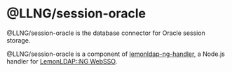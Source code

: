 # @LLNG/session-oracle

@LLNG/session-oracle is the database connector for Oracle session storage.

@LLNG/session-oracle is a component of [lemonldap-ng-handler](https://www.npmjs.com/package/lemonldap-ng-handler),
a Node.js handler for [LemonLDAP::NG WebSSO](https://lemonldap-ng.org).
